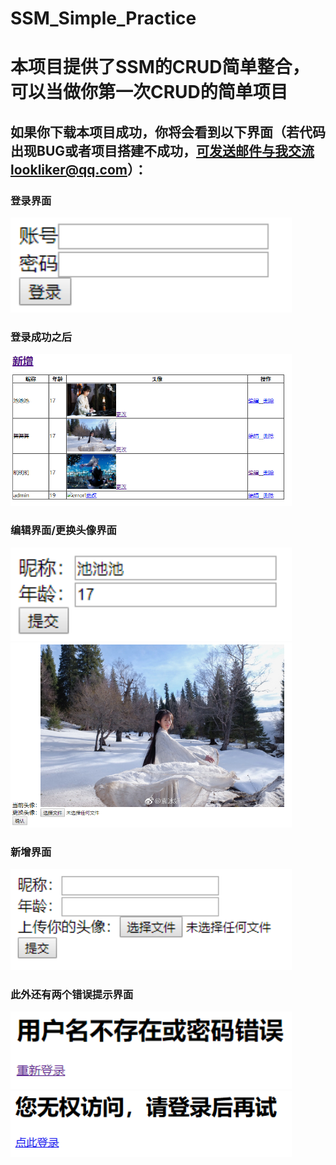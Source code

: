 # SSM_Simple_Practice

# 本项目提供了SSM的CRUD简单整合，可以当做你第一次CRUD的简单项目

## 如果你下载本项目成功，你将会看到以下界面（若代码出现BUG或者项目搭建不成功，可发送邮件与我交流lookliker@qq.com）：
### 登录界面
<img src="https://github.com/lookliker/SSM_Simple_Practice/blob/master/images/login.png" width=450 />

### 登录成功之后
<img src="https://github.com/lookliker/SSM_Simple_Practice/blob/master/images/show.png" width=450 />

### 编辑界面/更换头像界面
<img src="https://github.com/lookliker/SSM_Simple_Practice/blob/master/images/update.png" width=450 />
<img src="https://github.com/lookliker/SSM_Simple_Practice/blob/master/images/image.png" width=450 />

### 新增界面
<img src="https://github.com/lookliker/SSM_Simple_Practice/blob/master/images/insert.png" width=450 />

### 此外还有两个错误提示界面
<img src="https://github.com/lookliker/SSM_Simple_Practice/blob/master/images/loginerror.png" width=450 />
<img src="https://github.com/lookliker/SSM_Simple_Practice/blob/master/images/illegalop.png" width=450 />
